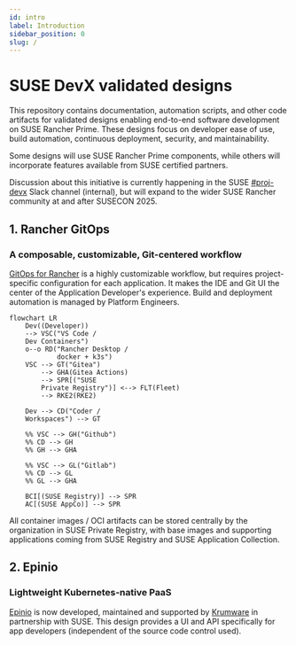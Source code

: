 ```yaml
---
id: intro
label: Introduction
sidebar_position: 0
slug: /
---
```


# SUSE DevX validated designs

This repository contains documentation, automation scripts, and other code
artifacts for validated designs enabling end-to-end software development on SUSE
Rancher Prime. These designs focus on developer ease of use, build automation,
continuous deployment, security, and maintainability.

Some designs will use SUSE Rancher Prime components, while others will
incorporate features available from SUSE certified partners.

Discussion about this initiative is currently happening in the SUSE [#proj-devx](https://app.slack.com/client/T02863RC2AC/C088797UWCA) Slack channel
(internal), but will expand to the wider SUSE Rancher community at and
after SUSECON 2025.

## 1. Rancher GitOps 

### A composable, customizable, Git-centered workflow

[GitOps for Rancher](gitops-overview.md) is a highly customizable
workflow, but requires project-specific configuration for each application. It
makes the IDE and Git UI the center of the Application Developer's experience.
Build and deployment automation is managed by Platform Engineers.

```mermaid
flowchart LR
    Dev((Developer))
    --> VSC("VS Code /
    Dev Containers") 
    o--o RD("Rancher Desktop / 
            docker + k3s")
    VSC --> GT("Gitea")
        --> GHA(Gitea Actions)
        --> SPR[("SUSE 
        Private Registry")] <--> FLT(Fleet)
        --> RKE2(RKE2)

    Dev --> CD("Coder /
    Workspaces") --> GT

    %% VSC --> GH("Github")
    %% CD --> GH
    %% GH --> GHA

    %% VSC --> GL("Gitlab")
    %% CD --> GL
    %% GL --> GHA

    BCI[(SUSE Registry)] --> SPR
    AC[(SUSE AppCo)] --> SPR
```

All container images / OCI artifacts can be stored centrally by the organization
in SUSE Private Registry, with base images and supporting applications coming
from SUSE Registry and SUSE Application Collection.

## 2. Epinio 

### Lightweight Kubernetes-native PaaS

[Epinio](https://epinio.io/) is now developed, maintained and supported by
[Krumware](https://krum.io) in partnership with SUSE. This design provides a UI
and API specifically for app developers (independent of the source code control
used).
